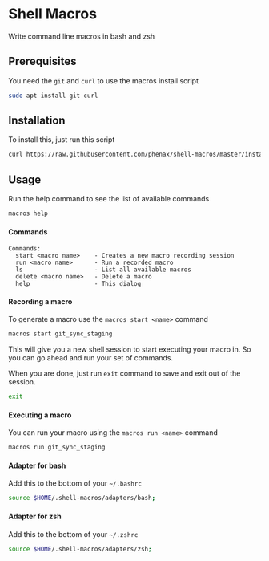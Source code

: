 # Shell Macros
Write command line macros in bash and zsh

## Prerequisites
You need the `git` and `curl` to use the macros install script
```bash
sudo apt install git curl
```


## Installation
To install this, just run this script
```bash
curl https://raw.githubusercontent.com/phenax/shell-macros/master/install.sh | bash -
```


## Usage
Run the help command to see the list of available commands
```bash
macros help
```

#### Commands
```
Commands:
  start <macro name>    - Creates a new macro recording session
  run <macro name>      - Run a recorded macro
  ls                    - List all available macros
  delete <macro name>   - Delete a macro
  help                  - This dialog
```

#### Recording a macro
To generate a macro use the `macros start <name>` command
```bash
macros start git_sync_staging
```

This will give you a new shell session to start executing your macro in.
So you can go ahead and run your set of commands.

When you are done, just run `exit` command to save and exit out of the session.
```bash
exit
```

#### Executing a macro
You can run your macro using the `macros run <name>` command
```bash
macros run git_sync_staging
```


#### Adapter for bash
Add this to the bottom of your `~/.bashrc`
```bash
source $HOME/.shell-macros/adapters/bash;
```

#### Adapter for zsh
Add this to the bottom of your `~/.zshrc`
```bash
source $HOME/.shell-macros/adapters/zsh;
```
